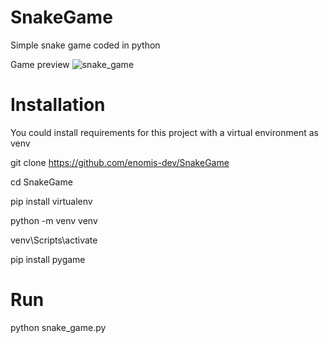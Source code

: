 # SnakeGame
Simple snake game coded in python

Game preview
![snake_game](https://github.com/enomis-dev/SnakeGame/assets/36958248/b6063551-43e6-4d22-8e0c-f0574f373759)

# Installation
You could install requirements for this project with a virtual environment as venv

git clone https://github.com/enomis-dev/SnakeGame

cd SnakeGame

pip install virtualenv

python -m venv venv

venv\Scripts\activate

pip install pygame

# Run

python snake_game.py
